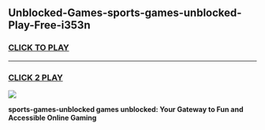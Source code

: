 
## Unblocked-Games-sports-games-unblocked-Play-Free-i353n
<h3>
<a href="https://premium76.site?title=sports-games-unblocked&ref=22A">CLICK TO PLAY</a></h3>
<hr>

<h3>
<a href="https://premium76.site?title=sports-games-unblocked&ref=22A">CLICK 2 PLAY</a>
  
</h3>

<a href="https://premium76.site?title=sports-games-unblocked&ref=22A"><img src="https://clearcache.store/games.png"></a>


**sports-games-unblocked games unblocked: Your Gateway to Fun and Accessible Online Gaming**

